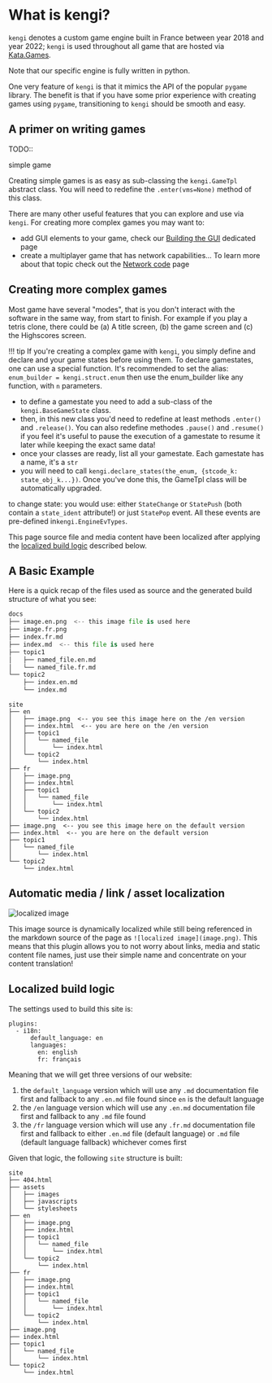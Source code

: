 # What is kengi?

`kengi` denotes a custom game engine built in France between year 2018 and year 2022; `kengi` is used throughout all game that are hosted via [Kata.Games](https://kata.games).

Note that our specific engine is fully written in python.

One very feature of `kengi` is that it mimics
the API of the popular `pygame` library.
The benefit is that if you have some prior experience with creating games using `pygame`,
transitioning to `kengi` should be smooth and easy.


## A primer on writing games

TODO::

simple game

Creating simple games is as easy as sub-classing the `kengi.GameTpl` abstract class.
You will need to redefine the `.enter(vms=None)` method of this class.

There are many other useful features that you can explore and use via `kengi`. For creating more complex games you may want to:

* add GUI elements to your game, check our [Building the GUI](gui) dedicated page
* create a multiplayer game that has network capabilities... To learn more about that topic check out the [Network code](networking) page


## Creating more complex games

Most game have several "modes", that is you don't interact with the software in the same way,
from start to finish.
For example if you play a tetris clone, there could be (a) A title screen, (b) the game screen and (c) the Highscores screen.

!!! tip
	If you're creating a complex game with `kengi`,
	you simply define and declare and your game states before using them.
	To declare gamestates, one can use a special function.
	It's recommended to set the alias: `enum_builder = kengi.struct.enum` then use the enum_builder like any function,
	with `n` parameters.

* to define a gamestate you need to add a sub-class of the `kengi.BaseGameState` class.
* then, in this new class you'd need to redefine at least methods `.enter()` and `.release()`. You can also redefine methodes `.pause()` and `.resume()` if you feel it's useful to pause the execution of a gamestate to resume it later while keeping the exact same data!
* once your classes are ready, list all your gamestate. Each gamestate has a name, it's a `str`
* you will need to call `kengi.declare_states(the_enum, {stcode_k: state_obj_k...})`. Once you've done this, the GameTpl class will be automatically upgraded.

to change state:
you would use:
either `StateChange` or `StatePush` (both contain a `state_ident` attribute!) or just `StatePop` event.
All these events are pre-defined in`kengi.EngineEvTypes`.

This page source file and media content have been localized after applying
the [localized build logic](#localized-build-logic) described below.


## A Basic Example

Here is a quick recap of the files used as source and the generated build structure of
what you see:

```python
docs
├── image.en.png  <-- this image file is used here
├── image.fr.png
├── index.fr.md
├── index.md  <-- this file is used here
├── topic1
│   ├── named_file.en.md
│   └── named_file.fr.md
└── topic2
    ├── index.en.md
    └── index.md
```

```
site
├── en
│   ├── image.png  <-- you see this image here on the /en version
│   ├── index.html  <-- you are here on the /en version
│   ├── topic1
│   │   └── named_file
│   │       └── index.html
│   └── topic2
│       └── index.html
├── fr
│   ├── image.png
│   ├── index.html
│   ├── topic1
│   │   └── named_file
│   │       └── index.html
│   └── topic2
│       └── index.html
├── image.png  <-- you see this image here on the default version
├── index.html  <-- you are here on the default version
├── topic1
│   └── named_file
│       └── index.html
└── topic2
    └── index.html
```


## Automatic media / link / asset localization

![localized image](image.png)

This image source is dynamically localized while still being referenced in the
markdown source of the page as `![localized image](image.png)`. This means that
this plugin allows you to not worry about links, media and static content file
names, just use their simple name and concentrate on your content translation!


## Localized build logic

The settings used to build this site is:

```
plugins:
  - i18n:
      default_language: en
      languages:
        en: english
        fr: français
```

Meaning that we will get three versions of our website:

1. the `default_language` version which will use any `.md` documentation file first and fallback to any `.en.md` file found since `en` is the default language
2. the `/en` language version which will use any `.en.md` documentation file first and fallback to any `.md` file found
3. the `/fr` language version which will use any `.fr.md` documentation file first and fallback to either `.en.md` file (default language) or `.md` file (default language fallback) whichever comes first

Given that logic, the following `site` structure is built:

```
site
├── 404.html
├── assets
│   ├── images
│   ├── javascripts
│   └── stylesheets
├── en
│   ├── image.png
│   ├── index.html
│   ├── topic1
│   │   └── named_file
│   │       └── index.html
│   └── topic2
│       └── index.html
├── fr
│   ├── image.png
│   ├── index.html
│   ├── topic1
│   │   └── named_file
│   │       └── index.html
│   └── topic2
│       └── index.html
├── image.png
├── index.html
├── topic1
│   └── named_file
│       └── index.html
└── topic2
    └── index.html
```
